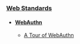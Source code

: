 ### [Web Standards](https://en.wikipedia.org/wiki/Web_standards)
- #### [WebAuthn](https://en.wikipedia.org/wiki/WebAuthn)
	- [A Tour of WebAuthn](https://www.imperialviolet.org/tourofwebauthn/tourofwebauthn.html)